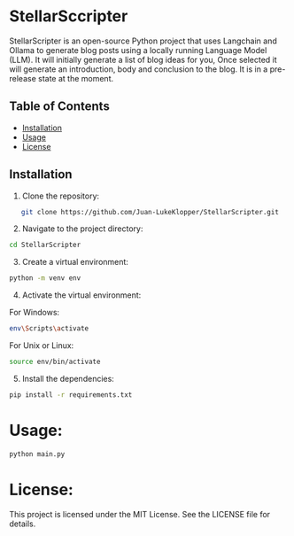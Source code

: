 # StellarSccripter

StellarScripter is an open-source Python project that uses Langchain and Ollama to generate blog posts using a locally running Language Model (LLM). It will initially generate a list of blog ideas for you, Once selected it will generate an introduction, body and conclusion to the blog. It is in a pre-release state at the moment.

## Table of Contents

- [Installation](#installation)
- [Usage](#usage)
- [License](#license)

## Installation

1. Clone the repository:

```bash
   git clone https://github.com/Juan-LukeKlopper/StellarScripter.git
```
  
2. Navigate to the project directory:

```bash
cd StellarScripter
```

3. Create a virtual environment:

```bash
python -m venv env
```

4. Activate the virtual environment:

For Windows:

```bash
env\Scripts\activate
```

For Unix or Linux:

```bash
source env/bin/activate
```

5. Install the dependencies:

```bash
pip install -r requirements.txt
```

# Usage:

```bash
python main.py
```

# License:

This project is licensed under the MIT License. See the LICENSE file for details.
